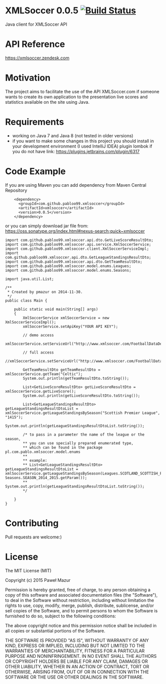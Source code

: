 # XMLSoccer 0.0.5 [![Build Status](https://travis-ci.org/pabloo99/xmlsoccer.svg?branch=master)](https://travis-ci.org/pabloo99/xmlsoccer)
Java client for XMLSoccer API

# API Reference
https://xmlsoccer.zendesk.com

# Motivation
The project aims to facilitate the use of the API XMLSoccer.com
if someone wants to create its own application to the presentation live scores
and statistics available on the site using Java.

# Requirements
- working on Java 7 and Java 8 (not tested in older versions)
- if you want to make some changes in this project you should install
  in your development environment (I used IntelliJ IDEA) plugin lombok if you do not have
  link: https://plugins.jetbrains.com/plugin/6317

# Code Example

If you are using Maven you can add dependency from Maven Central Repository
```
    <dependency>
      <groupId>com.github.pabloo99.xmlsoccer</groupId>
      <artifactId>xmlsoccer</artifactId>
      <version>0.0.5</version>
    </dependency>
```
or you can simply download jar file from:
https://oss.sonatype.org/index.html#nexus-search;quick~xmlsoccer

```
import com.github.pabloo99.xmlsoccer.api.dto.GetLiveScoreResultDto;
import com.github.pabloo99.xmlsoccer.api.service.XmlSoccerService;
import com.github.pabloo99.xmlsoccer.client.XmlSoccerServiceImpl;
import com.github.pabloo99.xmlsoccer.api.dto.GetLeagueStandingsResultDto;
import com.github.pabloo99.xmlsoccer.api.dto.GetTeamResultDto;
import com.github.pabloo99.xmlsoccer.model.enums.Leagues;
import com.github.pabloo99.xmlsoccer.model.enums.Seasons;

import java.util.List;

/**
 * Created by pmazur on 2014-11-30.
 */
public class Main {

    public static void main(String[] args)
    {
        XmlSoccerService xmlSoccerService = new XmlSoccerServiceImpl();
        xmlSoccerService.setApiKey("YOUR API KEY");

        // demo access
        xmlSoccerService.setServiceUrl("http://www.xmlsoccer.com/FootballDataDemo.asmx");

        // full access
        //xmlSoccerService.setServiceUrl("http://www.xmlsoccer.com/FootballData.asmx");

        GetTeamResultDto getTeamResultDto = xmlSoccerService.getTeam("Celtic");
        System.out.println(getTeamResultDto.toString());

        List<GetLiveScoreResultDto> getLiveScoreResultDto = xmlSoccerService.getLiveScore();
        System.out.println(getLiveScoreResultDto.toString());

        List<GetLeagueStandingsResultDto> getLeagueStandingsResultDtoList = xmlSoccerService.getLeagueStandingsBySeason("Scottish Premier League", "1415");
        System.out.println(getLeagueStandingsResultDtoList.toString());

        /* to pass in a parameter the name of the league or the season,
        ** you can use specially prepared enumerated type,
        ** which can be found in the package pl.com.pablo.xmlsoccer.model.enums
        **
        ** example:
        ** List<GetLeagueStandingsResultDto> getLeagueStandingsResultDtoList = xmlSoccerService.getLeagueStandingsBySeason(Leagues.SCOTLAND_SCOTTISH_PREMIER_LEAGUE.getParam(), Seasons.SEASON_2014_2015.getParam());
        ** System.out.println(getLeagueStandingsResultDtoList.toString());
        */

    }
}
```

# Contributing
Pull requests are welcome:)

# License
The MIT License (MIT)

Copyright (c) 2015 Paweł Mazur

Permission is hereby granted, free of charge, to any person obtaining a copy
of this software and associated documentation files (the "Software"), to deal
in the Software without restriction, including without limitation the rights
to use, copy, modify, merge, publish, distribute, sublicense, and/or sell
copies of the Software, and to permit persons to whom the Software is
furnished to do so, subject to the following conditions:

The above copyright notice and this permission notice shall be included in all
copies or substantial portions of the Software.

THE SOFTWARE IS PROVIDED "AS IS", WITHOUT WARRANTY OF ANY KIND, EXPRESS OR
IMPLIED, INCLUDING BUT NOT LIMITED TO THE WARRANTIES OF MERCHANTABILITY,
FITNESS FOR A PARTICULAR PURPOSE AND NONINFRINGEMENT. IN NO EVENT SHALL THE
AUTHORS OR COPYRIGHT HOLDERS BE LIABLE FOR ANY CLAIM, DAMAGES OR OTHER
LIABILITY, WHETHER IN AN ACTION OF CONTRACT, TORT OR OTHERWISE, ARISING FROM,
OUT OF OR IN CONNECTION WITH THE SOFTWARE OR THE USE OR OTHER DEALINGS IN THE
SOFTWARE.

